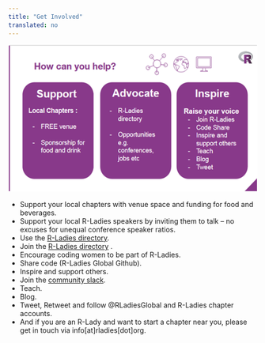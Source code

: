 ```yaml
---
title: "Get Involved"
translated: no
---
```


<center>

![](img/rladies-help.png)

</center>


* Support your local chapters with venue space and funding for food and beverages.  
* Support your local R-Ladies speakers by inviting them to talk – no excuses for unequal conference speaker ratios.  
* Use the [R-Ladies directory](/directory).  
* Join the [R-Ladies directory](/directory) .  
* Encourage coding women to be part of R-Ladies.  
* Share code (R-Ladies Global Github).  
* Inspire and support others.  
* Join the [community slack](https://rladies-community-slack.herokuapp.com/).  
* Teach.  
* Blog.  
* Tweet, Retweet and follow @RLadiesGlobal and R-Ladies chapter accounts.  
* And if you are an R-Lady and want to start a chapter near you, please get in touch via info[at]rladies[dot]org.  


